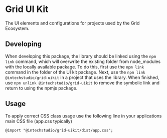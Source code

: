 # Grid UI Kit

The UI elements and configurations for projects used by the Grid Ecosystem.

## Developing

When developing this package, the library should be linked using the `npm link` command, which will overwrite the existing folder from node_modules with the locally available package.
To do this, first use the `npm link` command in the folder of the UI kit package.
Next, use the `npm link @intechstudio/grid-uikit` in a project that uses the library.
When finished, use `npm unlink @intechstudio/grid-uikit` to remove the symbolic link and return to using the npmjs package.

## Usage

To apply correct CSS class usage use the following line in your applications main CSS file (app.css typically)

```
@import "@intechstudio/grid-uikit/dist/app.css";
```
